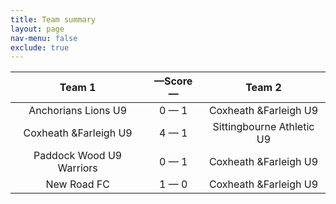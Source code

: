 ```yaml
---
title: Team summary
layout: page
nav-menu: false
exclude: true
---
```




|          Team 1          |  &mdash;Score&mdash;  |          Team 2           |
|:------------------------:|:---------------------:|:-------------------------:|
|   Anchorians Lions U9    |      0 &mdash; 1      |   Coxheath &Farleigh U9   |
|  Coxheath &Farleigh U9   |      4 &mdash; 1      | Sittingbourne Athletic U9 |
| Paddock Wood U9 Warriors |      0 &mdash; 1      |   Coxheath &Farleigh U9   |
|       New Road FC        |      1 &mdash; 0      |   Coxheath &Farleigh U9   |

 <br /><br /><br />